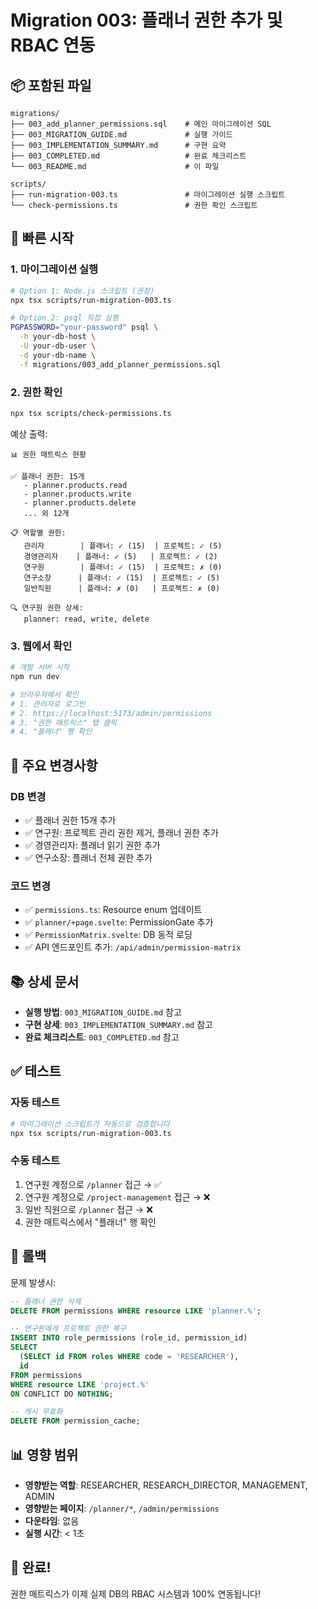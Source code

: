 # Migration 003: 플래너 권한 추가 및 RBAC 연동

## 📦 포함된 파일

```
migrations/
├── 003_add_planner_permissions.sql    # 메인 마이그레이션 SQL
├── 003_MIGRATION_GUIDE.md             # 실행 가이드
├── 003_IMPLEMENTATION_SUMMARY.md      # 구현 요약
├── 003_COMPLETED.md                   # 완료 체크리스트
└── 003_README.md                      # 이 파일

scripts/
├── run-migration-003.ts               # 마이그레이션 실행 스크립트
└── check-permissions.ts               # 권한 확인 스크립트
```

## 🚀 빠른 시작

### 1. 마이그레이션 실행

```bash
# Option 1: Node.js 스크립트 (권장)
npx tsx scripts/run-migration-003.ts

# Option 2: psql 직접 실행
PGPASSWORD="your-password" psql \
  -h your-db-host \
  -U your-db-user \
  -d your-db-name \
  -f migrations/003_add_planner_permissions.sql
```

### 2. 권한 확인

```bash
npx tsx scripts/check-permissions.ts
```

예상 출력:
```
📊 권한 매트릭스 현황

✅ 플래너 권한: 15개
   - planner.products.read
   - planner.products.write
   - planner.products.delete
   ... 외 12개

📋 역할별 권한:
   관리자        | 플래너: ✓ (15)  | 프로젝트: ✓ (5)
   경영관리자    | 플래너: ✓ (5)   | 프로젝트: ✓ (2)
   연구원        | 플래너: ✓ (15)  | 프로젝트: ✗ (0)
   연구소장      | 플래너: ✓ (15)  | 프로젝트: ✓ (5)
   일반직원      | 플래너: ✗ (0)   | 프로젝트: ✗ (0)

🔍 연구원 권한 상세:
   planner: read, write, delete
```

### 3. 웹에서 확인

```bash
# 개발 서버 시작
npm run dev

# 브라우저에서 확인
# 1. 관리자로 로그인
# 2. https://localhost:5173/admin/permissions
# 3. "권한 매트릭스" 탭 클릭
# 4. "플래너" 행 확인
```

## 🎯 주요 변경사항

### DB 변경
- ✅ 플래너 권한 15개 추가
- ✅ 연구원: 프로젝트 관리 권한 제거, 플래너 권한 추가
- ✅ 경영관리자: 플래너 읽기 권한 추가
- ✅ 연구소장: 플래너 전체 권한 추가

### 코드 변경
- ✅ `permissions.ts`: Resource enum 업데이트
- ✅ `planner/+page.svelte`: PermissionGate 추가
- ✅ `PermissionMatrix.svelte`: DB 동적 로딩
- ✅ API 엔드포인트 추가: `/api/admin/permission-matrix`

## 📚 상세 문서

- **실행 방법**: `003_MIGRATION_GUIDE.md` 참고
- **구현 상세**: `003_IMPLEMENTATION_SUMMARY.md` 참고
- **완료 체크리스트**: `003_COMPLETED.md` 참고

## ✅ 테스트

### 자동 테스트
```bash
# 마이그레이션 스크립트가 자동으로 검증합니다
npx tsx scripts/run-migration-003.ts
```

### 수동 테스트
1. 연구원 계정으로 `/planner` 접근 → ✅
2. 연구원 계정으로 `/project-management` 접근 → ❌
3. 일반 직원으로 `/planner` 접근 → ❌
4. 권한 매트릭스에서 "플래너" 행 확인

## 🔄 롤백

문제 발생시:
```sql
-- 플래너 권한 삭제
DELETE FROM permissions WHERE resource LIKE 'planner.%';

-- 연구원에게 프로젝트 권한 복구
INSERT INTO role_permissions (role_id, permission_id)
SELECT
  (SELECT id FROM roles WHERE code = 'RESEARCHER'),
  id
FROM permissions
WHERE resource LIKE 'project.%'
ON CONFLICT DO NOTHING;

-- 캐시 무효화
DELETE FROM permission_cache;
```

## 📊 영향 범위

- **영향받는 역할**: RESEARCHER, RESEARCH_DIRECTOR, MANAGEMENT, ADMIN
- **영향받는 페이지**: `/planner/*`, `/admin/permissions`
- **다운타임**: 없음
- **실행 시간**: < 1초

## 🎉 완료!

권한 매트릭스가 이제 실제 DB의 RBAC 시스템과 100% 연동됩니다!
